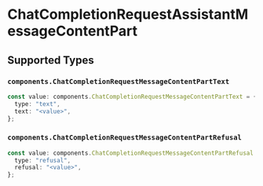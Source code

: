 # ChatCompletionRequestAssistantMessageContentPart


## Supported Types

### `components.ChatCompletionRequestMessageContentPartText`

```typescript
const value: components.ChatCompletionRequestMessageContentPartText = {
  type: "text",
  text: "<value>",
};
```

### `components.ChatCompletionRequestMessageContentPartRefusal`

```typescript
const value: components.ChatCompletionRequestMessageContentPartRefusal = {
  type: "refusal",
  refusal: "<value>",
};
```

